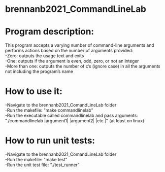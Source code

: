 # brennanb2021_CommandLineLab

# Program description:  
This program accepts a varying number of command-line arguments and performs actions based on the number of arguments provided:  
-Zero: outputs the usage text and exits  
-One: outputs if the argument is even, odd, zero, or not an integer  
-More than one: outputs the number of c’s (ignore case) in all the arguments not including the program’s name  
  
# How to use it:  
-Navigate to the brennanb2021_ComandLineLab folder  
-Run the makefile: "make commandlinelab"  
-Run the executable called commandlinelab and pass arguments: 
"./commandlinelab |argument1| |argument2| |etc.|" (at least on linux)  

# How to run unit tests:  
-Navigate to the brennanb2021_ComandLineLab folder  
-Run the makefile: "make test"  
-Run the unit test file: "./test_runner"  
